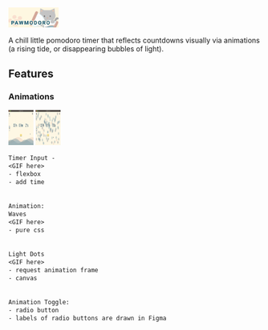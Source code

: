 <!-- ![Alt text](./readme_assets/cat_banner.png?raw=true "Pawmodoro Timer") -->
<img src="./readme_assets/cat_banner.png" width="100" height="40" />

A chill little pomodoro timer that reflects countdowns visually via animations (a rising tide, or disappearing bubbles of light). 

## Features
<!-- --- -->

### Animations

<img src="./readme_assets/wave_animation.gif" width="50" height="70" /> <img src="./readme_assets/ball_animation.gif" width="50" height="70" />




    Timer Input - 
    <GIF here>
    - flexbox
    - add time


    Animation:
    Waves
    <GIF here>
    - pure css


    Light Dots 
    <GIF here>
    - request animation frame
    - canvas

    
    Animation Toggle:
    - radio button
    - labels of radio buttons are drawn in Figma

    









